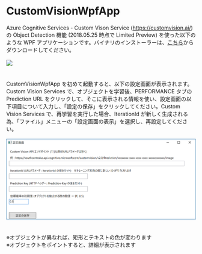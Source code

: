 # CustomVisionWpfApp
Azure Cognitive Services - Custom Vison Service (https://customvision.ai/) の Object Detection 機能 (2018.05.25 時点で Limited Preview) を使った以下のような WPF アプリケーションです。バイナリのインストーラーは、<a href="./Installer.zip">こちら</a>からダウンロードしてください。
<br><br>
<img src="./images/ap01.png" />
<br><br><br>
CustomVisionWpfApp を初めて起動すると、以下の設定画面が表示されます。Custom Vision Services で、オブジェクトを学習後、PERFORMANCE タブの Prediction URL をクリックして、そこに表示される情報を使い、設定画面の以下項目について入力し、「設定の保存」をクリックしてください。Custom Vision Services で、再学習を実行した場合、IterationId が新しく生成される為、「ファイル」メニューの「設定画面の表示」を選択し、再設定してください。
<br><br>
<img src="./images/ap03.png" />
<br><br><br>
※オブジェクトが異なれば、矩形とテキストの色が変わります
<br>
※オブジェクトをポイントすると、詳細が表示されます

